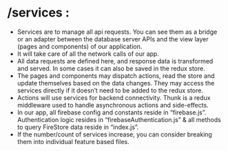 # /services :


*   Services are to manage all api requests. You can see them as a bridge or an adapter between the database server APIs and the view layer (pages and components) of our application.
*   It will take care of all the network calls of our app.
*   All data requests are defined here, and response data is transformed and served. In some cases it can also be saved in the redux store.
*   The pages and components may dispatch actions, read the store and update themselves based on the data changes. They may access the services directly if it doesn’t need to be added to the redux store.
*   Actions will use services for backend connectivity. Thunk is a redux middleware used to handle asynchronous actions and side-effects.
*   In our app, all firebase config and constants reside in “firebase.js”. Authentication logic resides in “firebaseAuthentication.js” & all methods to query FireStore data reside in “index.js”.
*   If the number/count of services increase, you can consider breaking them into individual feature based files.